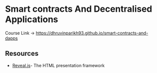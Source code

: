 # Smart contracts And Decentralised Applications

Course Link -> https://dhruvinparikh93.github.io/smart-contracts-and-dapps

## Resources

* [Reveal.js](https://revealjs.com/#/)- The HTML presentation framework